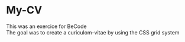 # My-CV  
This was an exercice for BeCode  
The goal was to create a curiculom-vitae by using the CSS grid system

